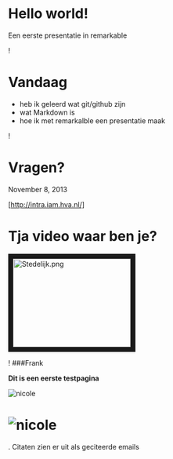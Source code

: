 # Hello world!
Een eerste presentatie in remarkable




!



# Vandaag


- heb ik geleerd wat git/github zijn
- wat Markdown is
- hoe ik met remarkalble een presentatie maak




!

# Vragen?




November 8, 2013

[http://intra.iam.hva.nl/]

# Tja video waar ben je?

<a href="http://www.youtube.com/watch?feature=player_embedded&v=NtGZuFt0YXc
" target="_blank"><img src="http://img.youtube.com/vi/http://youtu.be/NtGZuFt0YXc/0.jpg" 
alt="Stedelijk.png" width="240" height="180" border="10" /></a>


!
###Frank

**Dit is een eerste testpagina**

![nicole](http://behance.vo.llnwd.net/profiles14/692026/projects/6115157/6707e43e1519fac5c7c1168cb69c83f2.jpg)



# ![nicole](http://static.cinemagia.ro/img/db/actor/18/79/74/nicole-scherzinger-568059l.jpg)



. Citaten zien er uit als geciteerde emails

